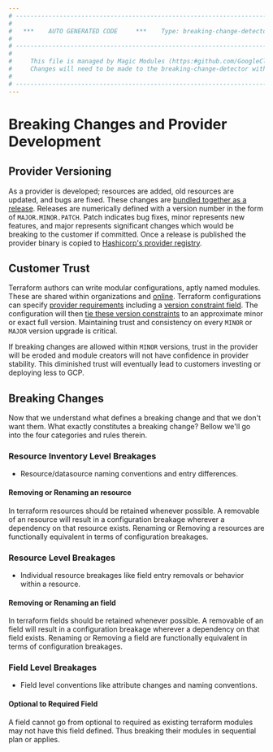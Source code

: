 ```yaml
---
# ----------------------------------------------------------------------------
#
#   ***    AUTO GENERATED CODE     ***    Type: breaking-change-detector  ***
#
# ----------------------------------------------------------------------------
#
#     This file is managed by Magic Modules (https:#github.com/GoogleCloudPlatform/magic-modules)
#     Changes will need to be made to the breaking-change-detector within Magic Modules instead of here.
#
# ----------------------------------------------------------------------------
---
```


# Breaking Changes and Provider Development

## Provider Versioning
As a provider is developed; resources are added, old resources are updated, and bugs are fixed.
These changes are [bundled together as a release](https://github.com/hashicorp/terraform-provider-google/releases/tag/v4.32.0).
Releases are numerically defined with a version number in the form of `MAJOR.MINOR.PATCH`.
Patch indicates bug fixes, minor represents new features, and major represents significant changes
which would be breaking to the customer if committed. Once a release is published the provider binary is copied to
[Hashicorp's provider registry](https://registry.terraform.io/browse/providers).

## Customer Trust
Terraform authors can write modular configurations, aptly named modules. These are shared within organizations and
[online](https://registry.terraform.io/browse/modules). Terraform configurations can specify [provider requirements](https://www.terraform.io/language/providers/requirements)
including a [version constraint field](https://www.terraform.io/language/providers/requirements#version-constraints).
The configuration will then [tie these version constraints](https://www.terraform.io/language/expressions/version-constraints)
to an approximate minor or exact full version. Maintaining trust and consistency on every `MINOR` or `MAJOR` version upgrade is critical.

If breaking changes are allowed within `MINOR` versions, trust in the provider will be eroded and module creators will
not have confidence in provider stability. This diminished trust will eventually lead to customers investing or deploying less to GCP.

## Breaking Changes

Now that we understand what defines a breaking change and that we don't want them.
What exactly constitutes a breaking change? Bellow we'll
go into the four categories and rules therein.


### Resource Inventory Level Breakages

* Resource/datasource naming conventions and entry differences.

<h4 id="resource-map-resource-removal-or-rename"> Removing or Renaming an resource </h4>
In terraform resources should be retained whenever possible. A removable of an resource will result in a configuration breakage wherever a dependency on that resource exists. Renaming or Removing a resources are functionally equivalent in terms of configuration breakages.

### Resource Level Breakages

* Individual resource breakages like field entry removals or behavior within a resource.

<h4 id="resource-schema-field-removal-or-rename"> Removing or Renaming an field </h4>
In terraform fields should be retained whenever possible. A removable of an field will result in a configuration breakage wherever a dependency on that field exists. Renaming or Removing a field are functionally equivalent in terms of configuration breakages.

### Field Level Breakages

* Field level conventions like attribute changes and naming conventions.

<h4 id="field-optional-to-required"> Optional to Required Field </h4>
A field cannot go from optional to required as existing terraform modules may not have this field defined. Thus breaking their modules in sequential plan or applies.

